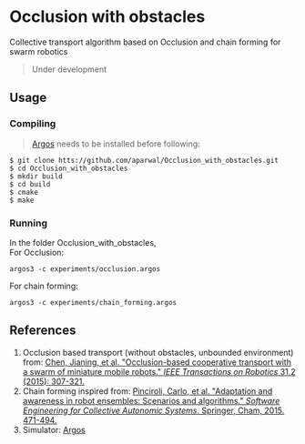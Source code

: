 # Occlusion with obstacles
Collective transport algorithm based on Occlusion and chain forming for swarm robotics
> Under development
## Usage
### Compiling


>[Argos](https://github.com/ilpincy/argos3) needs to be installed before following:
```
$ git clone htts://github.com/aparwal/Occlusion_with_obstacles.git
$ cd Occlusion_with_obstacles
$ mkdir build
$ cd build
$ cmake
$ make
```
### Running 
In the folder Occlusion_with_obstacles, <br>
For Occlusion:
```
argos3 -c experiments/occlusion.argos
```
For chain forming:
```
argos3 -c experiments/chain_forming.argos
```
## References
1. Occlusion based transport (without obstacles, unbounded environment) from:
[Chen, Jianing, et al. "Occlusion-based cooperative transport with a swarm of miniature mobile robots." _IEEE Transactions on Robotics_ 31.2 (2015): 307-321.](http://ieeexplore.ieee.org/abstract/document/7055285/)
2. Chain forming inspired from: 
[Pinciroli, Carlo, et al. "Adaptation and awareness in robot ensembles: Scenarios and algorithms." _Software Engineering for Collective Autonomic Systems_. Springer, Cham, 2015. 471-494.](https://link.springer.com/chapter/10.1007/978-3-319-16310-9_15 )
3. Simulator: [Argos](https://github.com/ilpincy/argos3)
